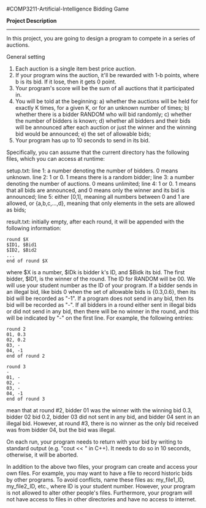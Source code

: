 #COMP3211-Artificial-Intelligence
Bidding Game

**Project Description**
- - - -
In this project, you are going to design a program to compete in a series
of auctions. 

General setting

1. Each auction is a single item best price auction.
2. If your program wins the auction, it'll be rewarded with
   1-b points, where b is its bid. If it lose,
   then it gets 0 point. 
3. Your program's score will be the sum of all auctions that it participated in.
4. You will be told at the beginning:
  a) whether the auctions will be held for exactly K times, for a given K,
     or for an unknown number of times;
  b) whether there is a bidder RANDOM who will bid randomly;
  c) whether the number of bidders is known;
  d) whether all bidders and their bids will be announced after each auction
     or just the winner and the winning bid would be announced;
  e) the set of allowable bids;
5. Your program has up to 10 seconds to send in its bid.


Specifically, you can assume that the current directory has the
following files, which you can access at runtime:

setup.txt: 
line 1: a number denoting the number of bidders. 0 means unknown.
line 2: 1 or 0. 1 means there is a random bidder;
line 3: a number denoting the number of auctions. 0 means unlimited;
line 4: 1 or 0. 1 means that all bids are announced, and 0 means only 
        the winner and its bid is announced;
line 5: either [0,1], meaning all numbers between 0 and 1 are allowed,
        or {a,b,c,...,d}, meaning that only elements in the sets are
        allowed as bids;

result.txt:
initially empty, after each round, it will be appended with the following
information:

    round $X
    $ID1, $Bid1
    $ID2, $Bid2
    ...
    end of round $X

where $X is a number, $IDk is bidder k's ID, and $Bidk its bid.
The first bidder, $ID1, is the winner of the round.
The ID for RANDOM will be 00. We will use your student number 
as the ID of your program. If a bidder sends in an illegal bid, like
bids 0 when the set of allowable bids is {0.3,0.6}, then its bid will
be recorded as "-1". If a program does not send in any bid, then its
bid will be recorded as "-". If all bidders in a round either sent in
illegal bids or did not send in any bid, then there will be no winner
in the round, and this will be indicated by "-" on the first line.
For example, the following entries:

    round 2
    01, 0.3
    02, 0.2
    03, -
    04, -1
    end of round 2

    round 3
    -
    01, -
    02, -
    03, -
    04, -1
    end of round 3

mean that at round #2, bidder 01 was the winner with the winning bid 0.3,
bidder 02 bid 0.2, bidder 03 did not sent in any bid, and bidder 04 sent
in an illegal bid. However, at round #3, there is no winner as the only bid
received was from bidder 04, but the bid was illegal.

On each run, your program needs to return with your bid by writing to
standard output (e.g. "cout << " in C++). It needs to do so in 10 seconds, 
otherwise, it will be aborted. 

In addition to the above two files, your program can create and
access your own files. For example, you may want to have a file to record
historic bids by other programs. To avoid conflicts, name these files as: 
my_file1_ID, my_file2_ID, etc., where ID is your student number.
However, your program is not allowed to alter other people's files.
Furthermore, your program will not have access to files in other
directories and have no access to internet.
